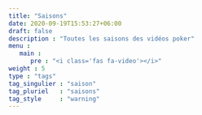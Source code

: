 ```yaml
---
title: "Saisons"
date: 2020-09-19T15:53:27+06:00
draft: false
description : "Toutes les saisons des vidéos poker"
menu :
   main :
      pre : "<i class='fas fa-video'></i>"
weight : 5
type : "tags"
tag_singulier : "saison"
tag_pluriel   : "saisons"
tag_style     : "warning"
---
```

